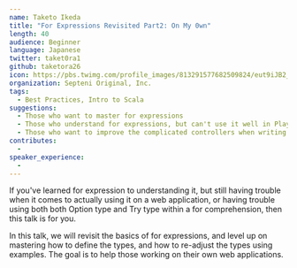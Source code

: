 ```yaml
---
name: Taketo Ikeda
title: "For Expressions Revisited Part2: On My 0wn"
length: 40
audience: Beginner
language: Japanese
twitter: taket0ra1
github: taketora26
icon: https://pbs.twimg.com/profile_images/813291577682509824/eut9iJB2_400x400.jpg
organization: Septeni Original, Inc.
tags:
  - Best Practices, Intro to Scala
suggestions:
  - Those who want to master for expressions
  - Those who understand for expressions, but can't use it well in Play
  - Those who want to improve the complicated controllers when writing an app from scratch
contributes:
  - 
speaker_experience:
  - 
---
```

If you've learned for expression to understanding it, but still having trouble when it comes to actually using it on a web application, or having trouble using both both Option type and Try type within a for comprehension, then this talk is for you.

In this talk, we will revisit the basics of for expressions, and level up on mastering how to define the types, and how to re-adjust the types using examples. The goal is to help those working on their own web applications.
